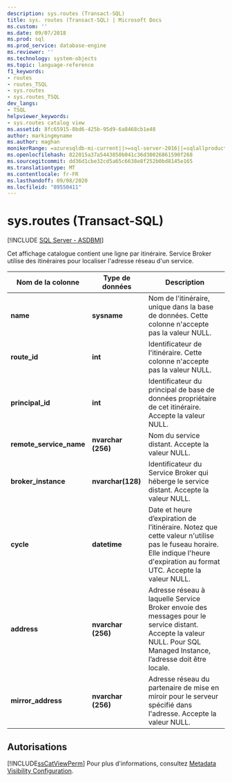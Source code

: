 ```yaml
---
description: sys.routes (Transact-SQL)
title: sys. routes (Transact-SQL) | Microsoft Docs
ms.custom: ''
ms.date: 09/07/2018
ms.prod: sql
ms.prod_service: database-engine
ms.reviewer: ''
ms.technology: system-objects
ms.topic: language-reference
f1_keywords:
- routes
- routes_TSQL
- sys.routes
- sys.routes_TSQL
dev_langs:
- TSQL
helpviewer_keywords:
- sys.routes catalog view
ms.assetid: 8fc65915-8bd6-425b-95d9-6a8468cb1e48
author: markingmyname
ms.author: maghan
monikerRange: =azuresqldb-mi-current||>=sql-server-2016||=sqlallproducts-allversions||>=sql-server-linux-2017
ms.openlocfilehash: 822015a37a5443850b041c36d30026861590f268
ms.sourcegitcommit: dd36d1cbe32cd5a65c6638e8f252b0bd8145e165
ms.translationtype: MT
ms.contentlocale: fr-FR
ms.lasthandoff: 09/08/2020
ms.locfileid: "89550411"
---
```

# <a name="sysroutes-transact-sql"></a>sys.routes (Transact-SQL)
[!INCLUDE [SQL Server - ASDBMI](../../includes/applies-to-version/sql-asdbmi.md)]

  Cet affichage catalogue contient une ligne par itinéraire. Service Broker utilise des itinéraires pour localiser l'adresse réseau d'un service.   

|Nom de la colonne|Type de données|Description|  
|-----------------|---------------|-----------------|  
|**name**|**sysname**|Nom de l'itinéraire, unique dans la base de données. Cette colonne n'accepte pas la valeur NULL.|  
|**route_id**|**int**|Identificateur de l'itinéraire. Cette colonne n'accepte pas la valeur NULL.|  
|**principal_id**|**int**|Identificateur du principal de base de données propriétaire de cet itinéraire. Accepte la valeur NULL.|  
|**remote_service_name**|**nvarchar (256)**|Nom du service distant. Accepte la valeur NULL.|  
|**broker_instance**|**nvarchar(128)**|Identificateur du Service Broker qui héberge le service distant. Accepte la valeur NULL.|  
|**cycle**|**datetime**|Date et heure d’expiration de l’itinéraire. Notez que cette valeur n'utilise pas le fuseau horaire. Elle indique l'heure d'expiration au format UTC. Accepte la valeur NULL.|  
|**address**|**nvarchar (256)**|Adresse réseau à laquelle Service Broker envoie des messages pour le service distant. Accepte la valeur NULL. Pour SQL Managed Instance, l’adresse doit être locale.|  
|**mirror_address**|**nvarchar (256)**|Adresse réseau du partenaire de mise en miroir pour le serveur spécifié dans l'adresse. Accepte la valeur NULL.|  
  
## <a name="permissions"></a>Autorisations  
 [!INCLUDE[ssCatViewPerm](../../includes/sscatviewperm-md.md)] Pour plus d'informations, consultez [Metadata Visibility Configuration](../../relational-databases/security/metadata-visibility-configuration.md).  
  
  
